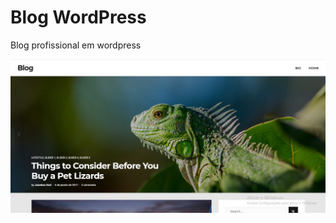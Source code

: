 # Blog WordPress
Blog profissional em wordpress

![print](https://github.com/Lippe19/Blog-Profissional-WP/blob/main/3.JPG)
